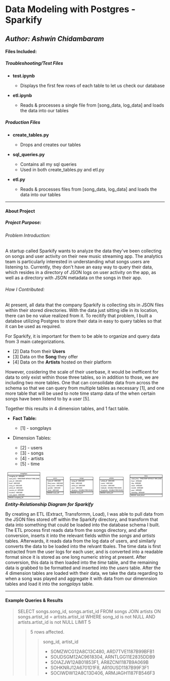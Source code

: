 # Data Modeling with Postgres - Sparkify
## *Author: Ashwin Chidambaram*

#### **Files Included:**
##### Troubleshooting/Test Files

  - **test.ipynb**
    - Displays the first few rows of each table to let us check our database

  - **etl.ipynb**
    - Reads & processes a single file from [song_data, log_data] and loads the data into our tables

##### Production Files

  - **create_tables.py**
    - Drops and creates our tables

  - **sql_queries.py**
    - Contains all my sql queries
    - Used in both create_tables.py and etl.py

  - **etl.py**
    - Reads & processes files from [song_data, log_data] and loads the data into our tables

-----------------------------------------

#### **About Project**

##### **Project Purpose:**
###### Problem Introduction:
A startup called Sparkify wants to analyze the data they've been collecting on songs and user activity on their new music streaming app. The analytics team is particularly interested in understanding what songs users are listening to. Currently, they don't have an easy way to query their data, which resides in a directory of JSON logs on user activity on the app, as well as a directory with JSON metadata on the songs in their app.

###### How I Contributed:
At present, all data that the company Sparkify is collecting sits in JSON files within their stored directories. With the data just sitting idle in its location, there can be no value realized from it. To recitify that problem, I built a databse utilizing Postgres to store their data in easy to query tables so that it can be used as required.

For Sparkify, it is important for them to be able to organize and query data from 3 main categorizations.

  - [2] Data from their **Users**
  - [3] Data on the **Song** they offer
  - [4] Data on the **Artists** hosted on their platform

However, cosidering the scale of their userbase, it would be inefficent for data to only exist within those three tables, so in addition to those, we are including two more tables. One that can consolidate data from across the schema so that we can query from multiple tables as necessary [1], and one more table that will be used to note time stamp data of the when certain songs have been listend to by a user [5].

Together this results in 4 dimension tables, and 1 fact table.

  - **Fact Table:**
    - [1] - songplays

  - Dimension Tables:
    - [2] - users
    - [3] - songs
    - [4] - artists
    - [5] - time

![ER Diagram for Database](sparkifydb_erd.png)
***Entity-Relationship Diagram for Sparkify***

By creating an ETL (Extract, Transformm, Load), I was able to pull data from the JSON files stored off within the Sparkify directory, and transform that data into something that could be loaded into the database schema I built. The ETL process first reads data from the songs directory, and after conversion, inserts it into the relevant fields within the *songs* and *artists* tables. Afterwards, it reads data from the log data of users, and similarly converts the data to be loaded into the relvant tbales. The time data is first extracted from the user logs for each user, and is converted into a readable format since it is stored as one long numeric string at present. After conversion, this data is then loaded into the *time* table, and the remaining data is grabbed to be formatted and inserted into the *users* table. After the 4 dimension tables are loaded with their data, we take the data regarding to when a song was played and aggregate it with data from our dimennsion tables and load it into the *songplays* table.

-----------------------------------------
#### **Example Queries & Results**

> SELECT songs.song_id, songs.artist_id FROM songs JOIN artists ON songs.artist_id = artists.artist_id WHERE song_id is not NULL AND artists.artist_id is not NULL LIMIT 5
>> 5 rows affected.
>>> song_id,	artist_id
>>>
>>> - SOMZWCG12A8C13C480,	ARD7TVE1187B99BFB1
>>> - SOUDSGM12AC9618304,	ARNTLGG11E2835DDB9
>>> - SOIAZJW12AB01853F1,	AR8ZCNI1187B9A069B
>>> - SOHKNRJ12A6701D1F8,	AR10USD1187B99F3F1
>>> - SOCIWDW12A8C13D406,	ARMJAGH1187FB546F3
